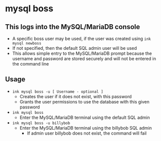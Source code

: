 # mysql boss

## This logs into the MySQL/MariaDB console
- A specific boss user may be used, if the user was created using `ink mysql newboss`
- If not specified, then the default SQL admin user will be used
- This allows simple entry to the MySQL/MariaDB prompt because the username and password are stored securely and will not be entered in the command line

## Usage
- `ink mysql boss -u [ Username - optional ]`
  - Creates the user if it does not exist, with this password
  - Grants the user permissions to use the database with this given password
- `ink mysql boss`
  - Enter the MySQL/MariaDB terminal using the default SQL admin
- `ink mysql boss -u billybob`
  - Enter the MySQL/MariaDB terminal using the billybob SQL admin
    - If admin user billybob does not exist, the command will fail
